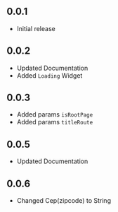 ## 0.0.1

- Initial release

## 0.0.2

- Updated Documentation
- Added `Loading` Widget


## 0.0.3

- Added params `isRootPage`
- Added params `titleRoute`

## 0.0.5
- Updated Documentation

## 0.0.6
- Changed Cep(zipcode) to String